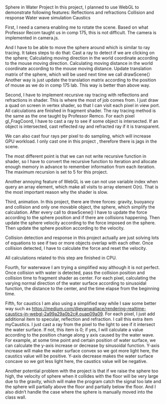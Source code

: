 Sphere in Water Project
In this project, I planned to use WebGL to demonstrate following features: 
Reflections and refractions 
Collision and response
Water wave simulation
Caustics

First, I need a camera enabling me to rotate the scene. Based on what Professor Recom taught us in comp 175, this is not difficult. The camera is implemented in camera.js.

And I have to be able to move the sphere around which is similar to ray tracing. It takes steps to do that:
Cast a ray to detect if we are clicking on the sphere;
Calculating moving direction in the world coordinate according to the mouse moving direction.
Calculating moving distance in the world coordinate  according to the mouse moving distance.
Update translation matrix of the sphere, which will be used next time we call drawScene(）
Another way is just update the translation matrix according to the position of mouse as we do in comp 175 lab. This way is better than above way.

Second, I have to implement recursive ray tracing with reflections and refractions in shader. This is where the most of job comes from. 
 I just draw a quad on screen in vertex shader, so that I can visit each pixel in view port.
All calculations are finished in fragment shader. The ray tracing method is the same as the one taught by Professor Remco. 
For each pixel gl_FragCoord, I have to cast a ray to see if some object is intersected.
If an object is intersected,  cast reflected ray and refracted ray if it is transparent. 

We can also cast four rays per pixel to do sampling, which will increase GPU workload. I only cast one in this project , therefore there is jags in the scene.
           
 The most different point is that we can not write recursive function in shader, so I have to
 convert the recursive function to iteration and allocate enough memory in advance to remember information from each iteration. The maximum recursion is set to 5 for this project.

Another annoying feature of WebGL is we can not use variable index when query an array element, which make all visits to array element O(n). That is the most important reason why the shader is slow.

Third, animation. In this project, there are three forces: gravity, buoyancy and collision and only one movable object, the sphere, which simplify the calculation.
After every call to drawScene() I have to update the force according to the sphere position and if there are collisions happening. Then update the sphere velocity according to the force imposed on the sphere. Then update the sphere position according to the velocity. 

Collision detection and response in this project actually are just solving lots of equations to see if two or more objects overlap with each other. Once collision detected, I have to calculate the force and reset the velocity.

All calculations related to this step are finished in CPU.

Fourth, for waterwave I am trying a simplified way although it is not perfect. 
Once collision with water is detected, pass the collision position and collision time to  fragment shader as center. For each pixel, calculating the varying normal direction of the water surface according to sinusoidal function, the distance to the center, and the time elapse from the beginning time.

Fifth, for caustics I am also using a simplified way while I saw some better way such as 
https://medium.com/@evanwallace/rendering-realtime-caustics-in-webgl-2a99a29a0b2c#.ouap09a09. 
For each pixel, I just add additional item to specular, reflection and refraction.  I call this extra item myCaustics.  I just cast a ray from the pixel to the light to see if it intersect the water surface. If not, this item is 0; if yes, I will calculate a value according to the position change along y axis caused by the water wave.  For example, at some time point and certain position of water surface, we can calculate the y-axis increase or decrease by sinusoidal function.
Y-axis increase will make the water surface convex so we got more light here, the caustics value will be positive. Y-axis decrease makes the water surface concave so we got less light here, the caustics value will be negative.


Another potential problem with the project is that if we raise the sphere too high, the velocity of sphere when it collides with the floor will be very large due to the gravity, which will make the program catch the signal too late and the sphere will partially above the floor and partially below the floor.  And I also didn’t handle the case where the sphere is manually moved into the class wall.


